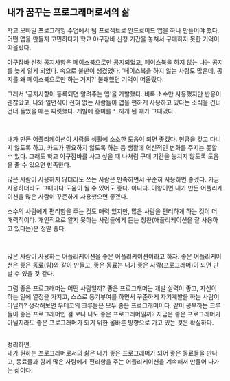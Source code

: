 ## 내가 꿈꾸는 프로그래머로서의 삶


학교 모바일 프로그래밍 수업에서 팀 프로젝트로 안드로이드 앱을 하나 만들어야 했다.
어떤 앱을 만들지 고민하다가 학교 야구잠바 신청 기간을 놓쳐서 구매하지 못한 기억이 떠올랐다.

야구잠바 신청 공지사항은 페이스북으로만 공지되었고, 페이스북을 하지 않는 나는 공지를 늦게 알게 되었다.
속으로 불만이 생겼었다.
'페이스북을 하지 않는 사람도 많은데, 공지를 왜 페이스북으로만 하는 거지?'
불쾌했던 기억이 떠올랐다.

그래서 '공지사항이 등록되면 알려주는 앱'을 개발했다.
비록 소수만 사용했지만 반응이 괜찮았고, 나와 일면식이 전혀 없는 사람들이 앱을 편하게 사용하고 있다는 소식을 건너건너 들었을 때는 짜릿했다.
개발에 흥미를 느끼게 된 때가 그때였다.

<br>

내가 만든 어플리케이션이 사람들 생활에 소소한 도움이 되면 좋겠다.
현금을 갖고 다니지 않도록 하고, 카드가 필요하지 않도록 하는 등 생활에 혁신적인 변화를 주지는 못할 수 있다. 
그래도 학교 야구잠바를 사고 싶을 때 나처럼 구매 기간을 놓치지 않도록 도움을 줄 수 있으면 만족한다.

많은 사람이 사용하지 않더라도 쓰는 사람은 만족하면서 꾸준히 사용하면 좋겠다. 
가끔 사용하더라도 그때마다 도움이 될 수 있어도 좋다.
아니다. 이왕이면 내가 만든 어플리케이션을 많은 사람이 꾸준하게 사용했으면 좋겠다.

소수의 사람에게 편리함을 주는 것도 매력 있지만, 많은 사람을 편리하게 하는 것이 더 매력적이다.
개인적으로 알지 못하는 사람들에게 듣는 칭찬(애플리케이션을 잘 사용하고 있다는)은 정말 좋다.

<br>

많은 사람이 사용하는 어플리케이션을 좋은 어플리케이션이라고 하자.
좋은 어플리케이션은 좋은 동료(팀)와 같이 만들고,
좋은 동료는 내가 좋은 사람(프로그래머)이 되면 만날 수 있을 것 같다.

그럼 좋은 프로그래머는 어떤 사람일까?
좋은 프로그래머는 개발 실력이 좋고, 자신이 하는 일에 열정을 가지고, 스스로 동기부여를 하면서 꾸준하게 자기계발을 하는 사람이 아닐까?
생각해보면 우테코의 크루들은 모두 좋은 프로그래머이다.
같이 공부하는 크루들이 좋은 프로그래머인 걸 보니 나도 좋은 프로그래머일까?
지금은 좋은 프로그래머가 아닐지라도 좋은 프로그래머가 되기 위한 올바른 방향으로 가고 있는 것은 확실하다.

<br>
정리하면,<br> 
내가 원하는 프로그래머로서의 삶은 내가 좋은 프로그래머가 되어 좋은 동료들을 만나고,
동료들과 함께 많은 사람에게 편리함을 주는 어플리케이션을 계속해서 만들어 나가는 삶이다.